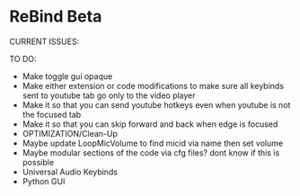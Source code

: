 # ReBind Beta

CURRENT ISSUES:

TO DO:
- Make toggle gui opaque
- Make either extension or code modifications to make sure all keybinds sent to youtube tab go only to the video player
- Make it so that you can send youtube hotkeys even when youtube is not the focused tab
- Make it so that you can skip forward and back when edge is focused
- OPTIMIZATION/Clean-Up
- Maybe update LoopMicVolume to find micid via name then set volume
- Maybe modular sections of the code via cfg files? dont know if this is possible
- Universal Audio Keybinds
- Python GUI
